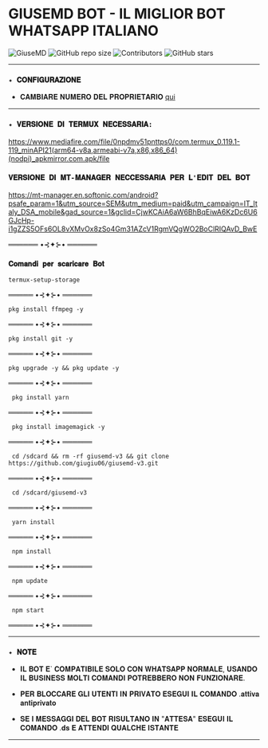 # GIUSEMD BOT - IL MIGLIOR BOT WHATSAPP ITALIANO
  ![GiuseMD](https://img.shields.io/badge/GiuseMD-Online-brightgreen?style=flat-square)  ![GitHub repo size](https://img.shields.io/github/repo-size/giugiu06/giusemd-v2?color=blue&label=Repo%20Size)  ![Contributors](https://img.shields.io/github/contributors/giugiu06-v2/giusemd?color=yellow)  ![GitHub stars](https://img.shields.io/github/stars/giugiu06/giusemd-v2?tyle=social)  

  
 ----------------------------------------------
 ### `✦ 𝐂𝐎𝐍𝐅𝐈𝐆𝐔𝐑𝐀𝐙𝐈𝐎𝐍𝐄` 

 - 𝐂𝐀𝐌𝐁𝐈𝐀𝐑𝐄 𝐍𝐔𝐌𝐄𝐑𝐎 𝐃𝐄𝐋 𝐏𝐑𝐎𝐏𝐑𝐈𝐄𝐓𝐀𝐑𝐈𝐎 [qui](https://github.com/giugiu06/giusemd-v2/blob/master/config.js) 


-----------------------------------------------

 ### `✦ 𝐕𝐄𝐑𝐒𝐈𝐎𝐍𝐄 𝐃𝐈 𝐓𝐄𝐑𝐌𝐔𝐗 𝐍𝐄𝐂𝐄𝐒𝐒𝐀𝐑𝐈𝐀: `  
 https://www.mediafire.com/file/0npdmv51pnttps0/com.termux_0.119.1-119_minAPI21(arm64-v8a,armeabi-v7a,x86,x86_64)(nodpi)_apkmirror.com.apk/file 


### ` 𝐕𝐄𝐑𝐒𝐈𝐎𝐍𝐄 𝐃𝐈 𝐌𝐓-𝐌𝐀𝐍𝐀𝐆𝐄𝐑 𝐍𝐄𝐂𝐂𝐄𝐒𝐒𝐀𝐑𝐈𝐀 𝐏𝐄𝐑 𝐋'𝐄𝐃𝐈𝐓 𝐃𝐄𝐋 𝐁𝐎𝐓 `
https://mt-manager.en.softonic.com/android?psafe_param=1&utm_source=SEM&utm_medium=paid&utm_campaign=IT_Italy_DSA_mobile&gad_source=1&gclid=CjwKCAiA6aW6BhBqEiwA6KzDc6U6GJcHp-i1gZZS5OFs6OL8vXMvOx8zSo4Gm31AZcV1RgmVQgWO2BoClRIQAvD_BwE

══════ •⊰✦⊱• ══════

 ### `𝐂𝐨𝐦𝐚𝐧𝐝𝐢 𝐩𝐞𝐫 𝐬𝐜𝐚𝐫𝐢𝐜𝐚𝐫𝐞 𝐁𝐨𝐭` 



```
termux-setup-storage
```
═════ •⊰✦⊱• ══════
```
pkg install ffmpeg -y
```
═════ •⊰✦⊱• ══════
```
pkg install git -y
```
═════ •⊰✦⊱• ══════
```
pkg upgrade -y && pkg update -y
```
═════ •⊰✦⊱• ══════
```
 pkg install yarn
```
═════ •⊰✦⊱• ══════
```
 pkg install imagemagick -y
```
═════ •⊰✦⊱• ══════
```
 cd /sdcard && rm -rf giusemd-v3 && git clone https://github.com/giugiu06/giusemd-v3.git
```
═════ •⊰✦⊱• ══════
```
 cd /sdcard/giusemd-v3
```
═════ •⊰✦⊱• ══════
```
 yarn install 
```
═════ •⊰✦⊱• ══════
```
 npm install
```
═════ •⊰✦⊱• ══════
```
 npm update
```
═════ •⊰✦⊱• ══════
```
 npm start
```
═════ •⊰✦⊱• ══════

 ---------------------------------------------
 ### `✦ 𝐍𝐎𝐓𝐄` 
  - 𝐈𝐋 𝐁𝐎𝐓 𝐄` 𝐂𝐎𝐌𝐏𝐀𝐓𝐈𝐁𝐈𝐋𝐄 𝐒𝐎𝐋𝐎 𝐂𝐎𝐍 𝐖𝐇𝐀𝐓𝐒𝐀𝐏𝐏 𝐍𝐎𝐑𝐌𝐀𝐋𝐄, 𝐔𝐒𝐀𝐍𝐃𝐎 𝐈𝐋 𝐁𝐔𝐒𝐈𝐍𝐄𝐒𝐒 𝐌𝐎𝐋𝐓𝐈 𝐂𝐎𝐌𝐀𝐍𝐃𝐈 𝐏𝐎𝐓𝐑𝐄𝐁𝐁𝐄𝐑𝐎 𝐍𝐎𝐍 𝐅𝐔𝐍𝐙𝐈𝐎𝐍𝐀𝐑𝐄.
    
 - 𝐏𝐄𝐑 𝐁𝐋𝐎𝐂𝐂𝐀𝐑𝐄 𝐆𝐋𝐈 𝐔𝐓𝐄𝐍𝐓𝐈 𝐈𝐍 𝐏𝐑𝐈𝐕𝐀𝐓𝐎 𝐄𝐒𝐄𝐆𝐔𝐈 𝐈𝐋 𝐂𝐎𝐌𝐀𝐍𝐃𝐎 .𝐚𝐭𝐭𝐢𝐯𝐚 𝐚𝐧𝐭𝐢𝐩𝐫𝐢𝐯𝐚𝐭𝐨 
 - 𝐒𝐄 𝐈 𝐌𝐄𝐒𝐒𝐀𝐆𝐆𝐈 𝐃𝐄𝐋 𝐁𝐎𝐓 𝐑𝐈𝐒𝐔𝐋𝐓𝐀𝐍𝐎 𝐈𝐍 "𝐀𝐓𝐓𝐄𝐒𝐀" 𝐄𝐒𝐄𝐆𝐔𝐈 𝐈𝐋 𝐂𝐎𝐌𝐀𝐍𝐃𝐎 .𝐝𝐬 𝐄 𝐀𝐓𝐓𝐄𝐍𝐃𝐈 𝐐𝐔𝐀𝐋𝐂𝐇𝐄 𝐈𝐒𝐓𝐀𝐍𝐓𝐄 
 ---------------------------------------------




